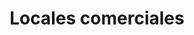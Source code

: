 ---
title: "Locales comerciales"
url: /san-salvador-de-jujuy-jujuy/locales-comerciales/
shop: general
---